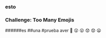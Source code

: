 ### esto
### Challenge: Too Many Emojis

######es
##una
#prueba
aver :grimacing: :open_mouth: :open_mouth: :worried: :worried: :frowning:
